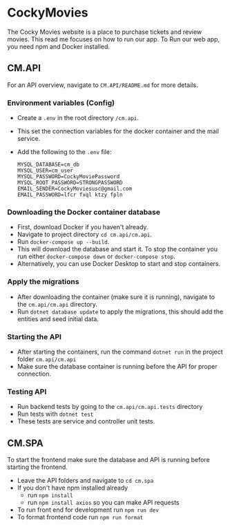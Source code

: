 # CockyMovies
The Cocky Movies website is a place to purchase tickets and review movies. This read me focuses on how to run our app. To Run our web app, you need npm and Docker installed.
## CM.API

For an API overview, navigate to `CM.API/README.md` for more details.

### Environment variables (Config)
- Create a `.env` in the root directory `/cm.api`.
- This set the connection variables for the docker container and the mail service.
- Add the following to the `.env` file:<br>

      MYSQL_DATABASE=cm_db
      MYSQL_USER=cm_user
      MYSQL_PASSWORD=CockyMoviePassword
      MYSQL_ROOT_PASSWORD=STRONGPASSWORD
      EMAIL_SENDER=CockyMoviesusc@gmail.com
      EMAIL_PASSWORD=lfcr fxql ktzy fpln

### Downloading the Docker container database
- First, download Docker if you haven't already.
 - Navigate to project directory `cd cm.api/cm.api`.
 - Run `docker-compose up --build`.
 - This will download the database and start it. To stop the container you run either `docker-compose down` or `docker-compose stop`.
 - Alternatively, you can use Docker Desktop to start and stop containers.

 ### Apply the migrations
- After downloading the container (make sure it is running), navigate to the `cm.api/cm.api` directory.
-  Run `dotnet database update` to apply the migrations, this should add the entities and seed initial data.

 ### Starting the API
 - After starting the containers, run the command `dotnet run` in the project folder `cm.api/cm.api`
 - Make sure the database container is running before the API for proper connection.

 ### Testing API
 - Run backend tests by going to the `cm.api/cm.api.tests` directory
 - Run tests with `dotnet test` 
 - These tests are service and controller unit tests.

## CM.SPA
To start the frontend make sure the database and API is running before starting the frontend.
- Leave the API folders and navigate to `cd cm.spa`
- If you don't have npm installed already
    - run `npm install`
    - run `npm install axios` so you can make API requests
- To run front end for development run `npm run dev`
- To format frontend code run `npm run format`

